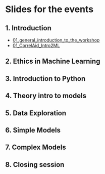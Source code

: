 # Slides for the events

## 1. Introduction

- [01_general_introduction_to_the_workshop](01_general_introduction_to_the_workshop.pptx)	
- [01_CorrelAid_Intro2ML](01_CorrelAid_Intro2ML.pptx)


## 2. Ethics in Machine Learning

## 3. Introduction to Python

## 4. Theory intro to models

## 5. Data Exploration

## 6. Simple Models

## 7. Complex Models

## 8. Closing session

